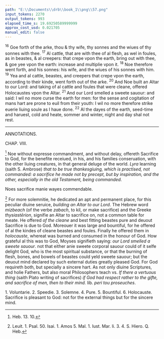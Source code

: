 ```yaml
---
path: "E:\\Documents\\drb\\book_1\\png\\57.png"
input_tokens: 2270
output_tokens: 993
elapsed_time_s: 19.69250589999999
approx_cost_usd: 0.021705
manual_edit: false
---
```

<sup>16</sup> Goe forth of the arke, thou & thy wife, thy sonnes and the wiues of thy sonnes with thee. <sup>17</sup> Al cattle, that are with thee of al flesh, as wel in foules, as in beastes, & al creepers: that crepe vpon the earth, bring out with thee, & goe yee vpon the earth: increase and multiplie vpon it. <sup>18</sup> Noe therefore went forth, and his sonnes: his wife, and the wiues of his sonnes with him. <sup>19</sup> Yea and al cattle, beastes, and creepers that crepe vpon the earth, according to their kinde, went forth out of the arke. <sup>20</sup> And Noe built an Altar to our Lord: and taking of al cattle and foules that were cleane, offered Holocaustes vpon the Altar. <sup>21</sup> And our Lord smelled a sweete sauour: and said: I wil no more curse the earth for men: for the sense and cogitation of mans hart are prone to euil from their youth: I wil no more therefore strike euerie liuing soule as I haue done. <sup>22</sup> Al the dayes of the earth, seed-time and haruest, cold and heate, sommer and winter, night and day shal not rest.

<hr>

ANNOTATIONS.

CHAP. VIII.

[^1] Noe without expresse commandment, and without delay, offereth Sacrifice to God, for the benefite receiued, in his, and his families conseruation, with the other liuing creatures, in that general deluge of the world. *Lyra* learning (saith S. Ambrose) *that to be true thankesgiuing, which is practised, not commanded: a sacrifice he made not by precept, but by inspiration, and the other, especially in the old Testament, being commanded.*

<aside>Noes sacrifice manie wayes commendable.</aside>

[^2] For more solemnitie, he dedicated an apt and permanent place, for this peculiar diuine seruice, *building an Altar to our Lord*. The Hebrew word *mizbeach* (of the verbe *zabach*, to kil, or make sacrifice) and the Greeke *thysiastērion*, signifie an Altar to sacrifice on, not a common table for meate. He offered *of the cleane* and best fitting beastes pure and deuout Sacrifice is due to God. Moreouer it was large and bountiful, for he offered of al the kindes of cleane beastes and foules. Finally he offered them in *holocauste*, whereat was burned and consumed in the honour of God. How grateful al this was to God, Moyses signifieth saying: *our Lord smelled a sweete sauour*. not that either anie sweete corporal sauour could of it selfe delight God, who is the most spiritual substance, or that the burning of flesh, bones, and bowels of beastes could yeld sweete sauour; but the deuout mind declared by such external duties greatly pleased God. For God requireth both, but specially a sincere hart. As not only diuine Scriptures, and holie Fathers, but also moral Philosophers teach vs. *If there a vertuous thing* (saith Plato writing of sacrifices) *if God had respect rather to the gifte, and sacrifice of men, then to their mind.* lib. *peri tou proseuches*.

<aside>1. Voluntarie. 2. Speedie. 3. Solemne. 4. Pure. 5. Bountiful. 6. Holocauste.</aside>

<aside>Sacrifice is pleasant to God: not for the external things but for the sincere mind.</aside>

[^1]: Heb. 13. 10.
[^2]: Leuit. 1. Psal. 50. Isai. 1. Amos 5. Mal. 1. Iust. Mar. li. 3. 4. S. Hiero. Q. Heb.